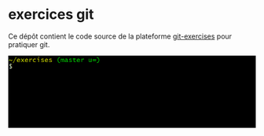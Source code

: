 # exercices git




















Ce dépôt contient le code source de la plateforme [git-exercises](https://gitexercises.fracz.com/) pour pratiquer git.




















![git-exercises](frontend/public/images/intro.gif)
